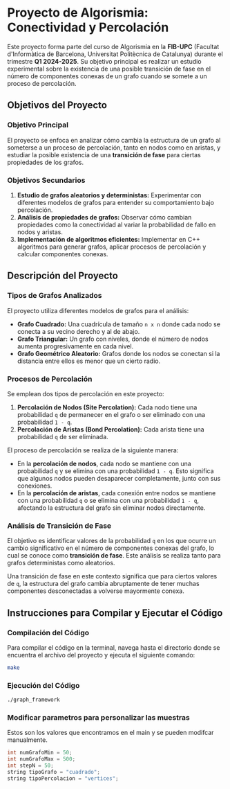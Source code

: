 # Proyecto de Algorismia: Conectividad y Percolación

Este proyecto forma parte del curso de Algorismia en la **FIB-UPC** (Facultat d'Informàtica de Barcelona, Universitat Politècnica de Catalunya) durante el trimestre **Q1 2024-2025**. Su objetivo principal es realizar un estudio experimental sobre la existencia de una posible transición de fase en el número de componentes conexas de un grafo cuando se somete a un proceso de percolación.

## Objetivos del Proyecto

### Objetivo Principal
El proyecto se enfoca en analizar cómo cambia la estructura de un grafo al someterse a un proceso de percolación, tanto en nodos como en aristas, y estudiar la posible existencia de una **transición de fase** para ciertas propiedades de los grafos.

### Objetivos Secundarios
1. **Estudio de grafos aleatorios y deterministas:** Experimentar con diferentes modelos de grafos para entender su comportamiento bajo percolación.
2. **Análisis de propiedades de grafos:** Observar cómo cambian propiedades como la conectividad al variar la probabilidad de fallo en nodos y aristas.
3. **Implementación de algoritmos eficientes:** Implementar en C++ algoritmos para generar grafos, aplicar procesos de percolación y calcular componentes conexas.

## Descripción del Proyecto

### Tipos de Grafos Analizados
El proyecto utiliza diferentes modelos de grafos para el análisis:
- **Grafo Cuadrado:** Una cuadrícula de tamaño `n x n` donde cada nodo se conecta a su vecino derecho y al de abajo.
- **Grafo Triangular:** Un grafo con niveles, donde el número de nodos aumenta progresivamente en cada nivel.
- **Grafo Geométrico Aleatorio:** Grafos donde los nodos se conectan si la distancia entre ellos es menor que un cierto radio.

### Procesos de Percolación
Se emplean dos tipos de percolación en este proyecto:
1. **Percolación de Nodos (Site Percolation):** Cada nodo tiene una probabilidad `q` de permanecer en el grafo o ser eliminado con una probabilidad `1 - q`.
2. **Percolación de Aristas (Bond Percolation):** Cada arista tiene una probabilidad `q` de ser eliminada.

El proceso de percolación se realiza de la siguiente manera:
- En la **percolación de nodos**, cada nodo se mantiene con una probabilidad `q` y se elimina con una probabilidad `1 - q`. Esto significa que algunos nodos pueden desaparecer completamente, junto con sus conexiones.
- En la **percolación de aristas**, cada conexión entre nodos se mantiene con una probabilidad `q` o se elimina con una probabilidad `1 - q`, afectando la estructura del grafo sin eliminar nodos directamente.

### Análisis de Transición de Fase
El objetivo es identificar valores de la probabilidad `q` en los que ocurre un cambio significativo en el número de componentes conexas del grafo, lo cual se conoce como **transición de fase**. Este análisis se realiza tanto para grafos deterministas como aleatorios.

Una transición de fase en este contexto significa que para ciertos valores de `q`, la estructura del grafo cambia abruptamente de tener muchas componentes desconectadas a volverse mayormente conexa.

## Instrucciones para Compilar y Ejecutar el Código

### Compilación del Código
Para compilar el código en la terminal, navega hasta el directorio donde se encuentra el archivo del proyecto y ejecuta el siguiente comando:

```bash
make
```
### Ejecución del Código

```bash
./graph_framework
```

### Modificar parametros para personalizar las muestras

Estos son los valores que encontramos en el main y se pueden modifcar manualmente.

```cpp
int numGrafoMin = 50;
int numGrafoMax = 500;
int stepN = 50;
string tipoGrafo = "cuadrado";
string tipoPercolacion = "vertices";
```



